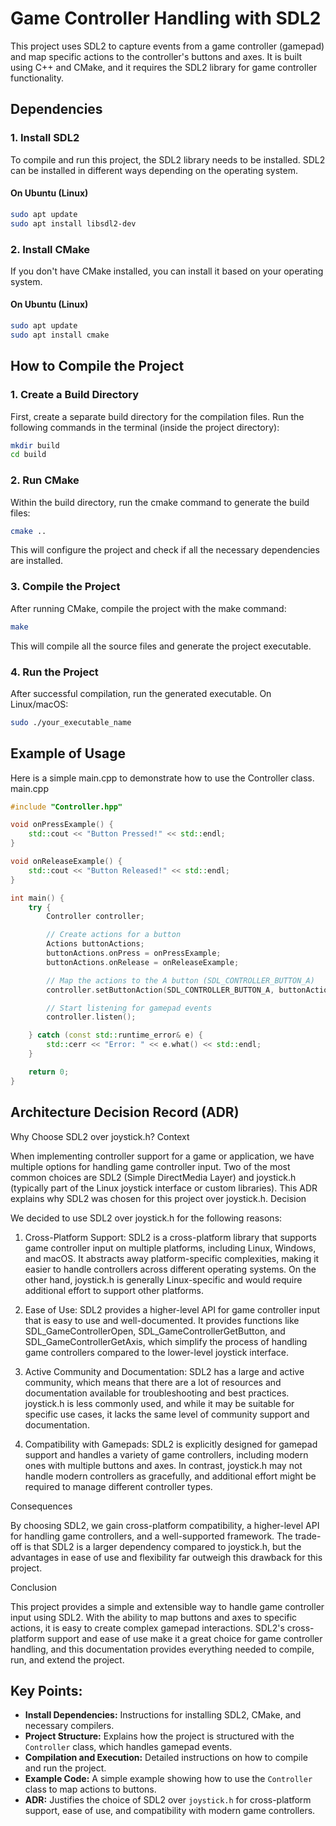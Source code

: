 # Game Controller Handling with SDL2

This project uses SDL2 to capture events from a game controller (gamepad) and map specific actions to the controller's buttons and axes. It is built using C++ and CMake, and it requires the SDL2 library for game controller functionality.

## Dependencies

### 1. **Install SDL2**

To compile and run this project, the SDL2 library needs to be installed. SDL2 can be installed in different ways depending on the operating system.

#### On Ubuntu (Linux)

```bash
sudo apt update
sudo apt install libsdl2-dev
```

### 2. Install CMake

If you don't have CMake installed, you can install it based on your operating system.
#### On Ubuntu (Linux)

```bash
sudo apt update
sudo apt install cmake
```

## How to Compile the Project
### 1. Create a Build Directory

First, create a separate build directory for the compilation files. Run the following commands in the terminal (inside the project directory):
```bash
mkdir build
cd build
```
### 2. Run CMake

Within the build directory, run the cmake command to generate the build files:
```bash
cmake ..
```
This will configure the project and check if all the necessary dependencies are installed.
### 3. Compile the Project

After running CMake, compile the project with the make command:
```bash
make
```
This will compile all the source files and generate the project executable.
### 4. Run the Project

After successful compilation, run the generated executable. On Linux/macOS:
```bash
sudo ./your_executable_name
```

## Example of Usage

Here is a simple main.cpp to demonstrate how to use the Controller class.
main.cpp

```cpp
#include "Controller.hpp"

void onPressExample() {
    std::cout << "Button Pressed!" << std::endl;
}

void onReleaseExample() {
    std::cout << "Button Released!" << std::endl;
}

int main() {
    try {
        Controller controller;

        // Create actions for a button
        Actions buttonActions;
        buttonActions.onPress = onPressExample;
        buttonActions.onRelease = onReleaseExample;

        // Map the actions to the A button (SDL_CONTROLLER_BUTTON_A)
        controller.setButtonAction(SDL_CONTROLLER_BUTTON_A, buttonActions);

        // Start listening for gamepad events
        controller.listen();

    } catch (const std::runtime_error& e) {
        std::cerr << "Error: " << e.what() << std::endl;
    }

    return 0;
}
```

## Architecture Decision Record (ADR)
Why Choose SDL2 over joystick.h?
Context

When implementing controller support for a game or application, we have multiple options for handling game controller input. Two of the most common choices are SDL2 (Simple DirectMedia Layer) and joystick.h (typically part of the Linux joystick interface or custom libraries). This ADR explains why SDL2 was chosen for this project over joystick.h.
Decision

We decided to use SDL2 over joystick.h for the following reasons:

1. Cross-Platform Support: SDL2 is a cross-platform library that supports game controller input on multiple platforms, including Linux, Windows, and macOS. It abstracts away platform-specific complexities, making it easier to handle controllers across different operating systems. On the other hand, joystick.h is generally Linux-specific and would require additional effort to support other platforms.

2. Ease of Use: SDL2 provides a higher-level API for game controller input that is easy to use and well-documented. It provides functions like SDL_GameControllerOpen, SDL_GameControllerGetButton, and SDL_GameControllerGetAxis, which simplify the process of handling game controllers compared to the lower-level joystick interface.

3. Active Community and Documentation: SDL2 has a large and active community, which means that there are a lot of resources and documentation available for troubleshooting and best practices. joystick.h is less commonly used, and while it may be suitable for specific use cases, it lacks the same level of community support and documentation.

4. Compatibility with Gamepads: SDL2 is explicitly designed for gamepad support and handles a variety of game controllers, including modern ones with multiple buttons and axes. In contrast, joystick.h may not handle modern controllers as gracefully, and additional effort might be required to manage different controller types.

Consequences

By choosing SDL2, we gain cross-platform compatibility, a higher-level API for handling game controllers, and a well-supported framework. The trade-off is that SDL2 is a larger dependency compared to joystick.h, but the advantages in ease of use and flexibility far outweigh this drawback for this project.

Conclusion

This project provides a simple and extensible way to handle game controller input using SDL2. With the ability to map buttons and axes to specific actions, it is easy to create complex gamepad interactions. SDL2's cross-platform support and ease of use make it a great choice for game controller handling, and this documentation provides everything needed to compile, run, and extend the project.


## Key Points:
- **Install Dependencies:** Instructions for installing SDL2, CMake, and necessary compilers.
- **Project Structure:** Explains how the project is structured with the `Controller` class, which handles gamepad events.
- **Compilation and Execution:** Detailed instructions on how to compile and run the project.
- **Example Code:** A simple example showing how to use the `Controller` class to map actions to buttons.
- **ADR:** Justifies the choice of SDL2 over `joystick.h` for cross-platform support, ease of use, and compatibility with modern game controllers.

